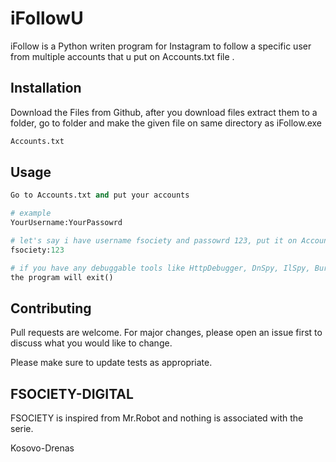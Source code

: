 # iFollowU

iFollow is a Python writen program for Instagram to follow a specific user from multiple accounts that u put on Accounts.txt file .

## Installation

Download the Files from Github, after you download files extract them to a folder, go to folder and make the given file on same directory as iFollow.exe

```bash
Accounts.txt
```

## Usage

```python
Go to Accounts.txt and put your accounts

# example
YourUsername:YourPassowrd

# let's say i have username fsociety and passowrd 123, put it on Accounts.txt as:
fsociety:123

# if you have any debuggable tools like HttpDebugger, DnSpy, IlSpy, BurpSuite etc..
the program will exit()
```

## Contributing
Pull requests are welcome. For major changes, please open an issue first to discuss what you would like to change.

Please make sure to update tests as appropriate.

## FSOCIETY-DIGITAL
FSOCIETY is inspired from Mr.Robot and nothing is associated with the serie.

Kosovo-Drenas
